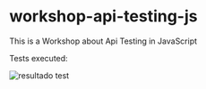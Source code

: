 # workshop-api-testing-js
This is a Workshop about Api Testing in JavaScript

Tests executed:

![resultado test](https://user-images.githubusercontent.com/100431019/175066129-aaea2237-be1b-4feb-9255-dcfe7c121a1a.png)
